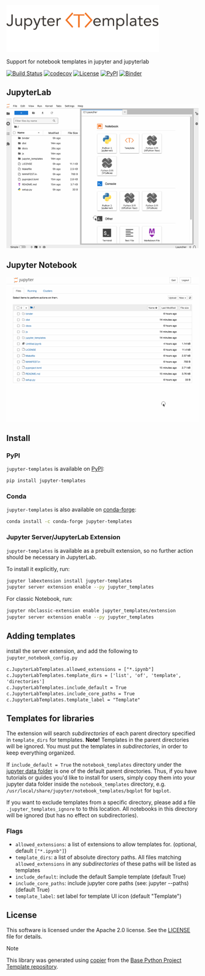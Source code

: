 <img src="https://github.com/1kbgz/jupyter-templates/raw/main/docs/logo.png" width=400></img>

Support for notebook templates in jupyter and jupyterlab

[![Build Status](https://github.com/1kbgz/jupyter-templates/actions/workflows/build.yaml/badge.svg?branch=main&event=push)](https://github.com/1kbgz/jupyter-templates/actions/workflows/build.yaml)
[![codecov](https://codecov.io/gh/1kbgz/jupyter-templates/branch/main/graph/badge.svg)](https://codecov.io/gh/1kbgz/jupyter-templates)
[![License](https://img.shields.io/github/license/1kbgz/jupyter-templates)](https://github.com/1kbgz/jupyter-templates)
[![PyPI](https://img.shields.io/pypi/v/jupyter-templates.svg)](https://pypi.python.org/pypi/jupyter-templates)
[![Binder](https://mybinder.org/badge_logo.svg)](https://mybinder.org/v2/gh/1kbgz/jupyter-templates/main?urlpath=lab)


## JupyterLab
![](https://raw.githubusercontent.com/1kbgz/jupyter-templates/main/docs/lab.gif)

## Jupyter Notebook
![](https://raw.githubusercontent.com/1kbgz/jupyter-templates/main/docs/notebook.gif)


## Install

### PyPI
`jupyter-templates` is available on [PyPI](https://pypi.org/project/jupyter-templates/):

```bash
pip install jupyter-templates
```

### Conda
`jupyter-templates` is also available on [conda-forge](https://github.com/conda-forge/jupyter-templates-feedstock):

```bash
conda install -c conda-forge jupyter-templates
```

### Jupyter Server/JupyterLab Extension
`jupyter-templates` is available as a prebuilt extension, so no further action should be necessary in JupyterLab.

To install it explicitly, run:

```bash
jupyter labextension install jupyter-templates
jupyter server extension enable --py jupyter_templates
```

For classic Notebook, run:

```bash
jupyter nbclassic-extension enable jupyter_templates/extension
jupyter server extension enable --py jupyter_templates
```

## Adding templates
install the server extension, and add the following to `jupyter_notebook_config.py`

```python3
c.JupyterLabTemplates.allowed_extensions = ["*.ipynb"]
c.JupyterLabTemplates.template_dirs = ['list', 'of', 'template', 'directories']
c.JupyterLabTemplates.include_default = True
c.JupyterLabTemplates.include_core_paths = True
c.JupyterLabTemplates.template_label = "Template"
```

## Templates for libraries
The extension will search *subdirectories* of each parent directory specified in `template_dirs` for templates.
**Note!** Templates in the parent directories will be ignored. You must put the templates in *subdirectories*, in order to keep everything organized.

If `include_default = True` the `notebook_templates` directory under the [jupyter data folder](https://jupyter.readthedocs.io/en/latest/use/jupyter-directories.html) is one of the default parent directories. Thus, if you have tutorials or guides you'd like to install for users, simply copy them into your jupyter data folder inside the `notebook_templates` directory, e.g. `/usr/local/share/jupyter/notebook_templates/bqplot` for `bqplot`.

If you want to exclude templates from a specific directory, please add a file `.jupyter_templates_ignore` to to this location.
All notebooks in this directory will be ignored (but has no effect on subdirectories).

### Flags
- `allowed_extensions`: a list of extensions to allow templates for. (optional, default `["*.ipynb"]`)
- `template_dirs`: a list of absolute directory paths. All files matching `allowed_extensions` in any *subdirectories* of these paths will be listed as templates
- `include_default`: include the default Sample template (default True)
- `include_core_paths`: include jupyter core paths (see: jupyter --paths) (default True)
- `template_label`: set label for template UI icon (default "Template")


## License

This software is licensed under the Apache 2.0 license. See the [LICENSE](LICENSE) file for details.

> [!NOTE]
> This library was generated using [copier](https://copier.readthedocs.io/en/stable/) from the [Base Python Project Template repository](https://github.com/python-project-templates/base).

